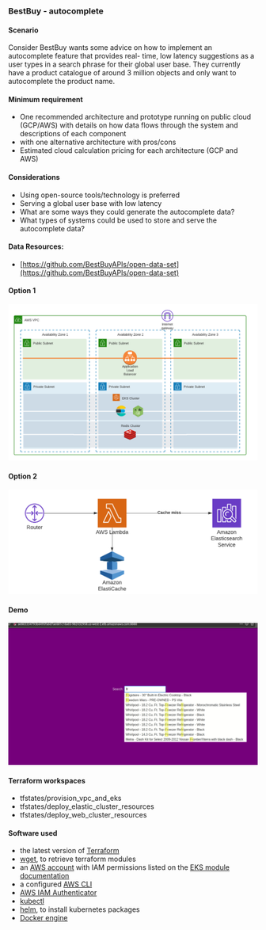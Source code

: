 ### BestBuy - autocomplete

#### Scenario

Consider BestBuy wants some advice on how to implement an autocomplete feature that provides real-
time, low latency suggestions as a user types in a search phrase for their global user base. They currently
have a product catalogue of around 3 million objects and only want to autocomplete the product name.

#### Minimum requirement
- One recommended architecture and prototype running on public cloud (GCP/AWS) with details on how data flows through the system and descriptions of each component
- with one alternative architecture with pros/cons
- Estimated cloud calculation pricing for each architecture (GCP and AWS)

#### Considerations
- Using open-source tools/technology is preferred
- Serving a global user base with low latency
- What are some ways they could generate the autocomplete data?
- What types of systems could be used to store and serve the autocomplete data? 

#### Data Resources:
- [https://github.com/BestBuyAPIs/open-data-set](https://github.com/BestBuyAPIs/open-data-set)

#### Option 1

![arch1](images/bestbuy-arch1.png)

#### Option 2

![arch2](images/bestbuy-arch2.png)

#### Demo

![demo](images/cloud.gif)

#### Terraform workspaces
- tfstates/provision_vpc_and_eks
- tfstates/deploy_elastic_cluster_resources
- tfstates/deploy_web_cluster_resources

#### Software used
- the latest version of [Terraform](https://www.terraform.io/)
- [wget](https://www.gnu.org/software/wget/), to retrieve terraform modules
- an [AWS account](https://portal.aws.amazon.com/billing/signup?nc2=h_ct&src=default&redirect_url=https%3A%2F%2Faws.amazon.com%2Fregistration-confirmation#/start) with IAM permissions listed on the [EKS module documentation](https://github.com/terraform-aws-modules/terraform-aws-eks/blob/master/docs/iam-permissions.md)
- a configured [AWS CLI](https://docs.aws.amazon.com/cli/latest/userguide/install-cliv2.html)
- [AWS IAM Authenticator](https://docs.aws.amazon.com/eks/latest/userguide/install-aws-iam-authenticator.html)
- [kubectl](https://kubernetes.io/docs/tasks/tools/install-kubectl/)
- [helm](https://helm.sh/), to install kubernetes packages
- [Docker engine](https://docs.docker.com/get-docker/)
